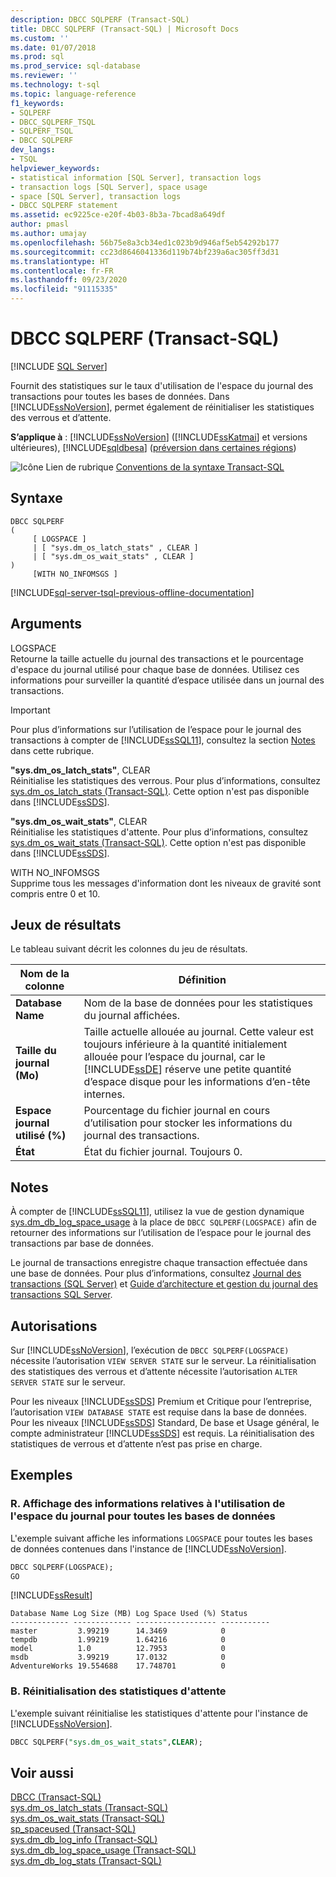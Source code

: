 ```yaml
---
description: DBCC SQLPERF (Transact-SQL)
title: DBCC SQLPERF (Transact-SQL) | Microsoft Docs
ms.custom: ''
ms.date: 01/07/2018
ms.prod: sql
ms.prod_service: sql-database
ms.reviewer: ''
ms.technology: t-sql
ms.topic: language-reference
f1_keywords:
- SQLPERF
- DBCC_SQLPERF_TSQL
- SQLPERF_TSQL
- DBCC SQLPERF
dev_langs:
- TSQL
helpviewer_keywords:
- statistical information [SQL Server], transaction logs
- transaction logs [SQL Server], space usage
- space [SQL Server], transaction logs
- DBCC SQLPERF statement
ms.assetid: ec9225ce-e20f-4b03-8b3a-7bcad8a649df
author: pmasl
ms.author: umajay
ms.openlocfilehash: 56b75e8a3cb34ed1c023b9d946af5eb54292b177
ms.sourcegitcommit: cc23d8646041336d119b74bf239a6ac305ff3d31
ms.translationtype: HT
ms.contentlocale: fr-FR
ms.lasthandoff: 09/23/2020
ms.locfileid: "91115335"
---
```

# <a name="dbcc-sqlperf-transact-sql"></a>DBCC SQLPERF (Transact-SQL)
[!INCLUDE [SQL Server](../../includes/applies-to-version/sqlserver.md)]

Fournit des statistiques sur le taux d'utilisation de l'espace du journal des transactions pour toutes les bases de données. Dans [!INCLUDE[ssNoVersion](../../includes/ssnoversion-md.md)], permet également de réinitialiser les statistiques des verrous et d’attente.
  
**S’applique à** : [!INCLUDE[ssNoVersion](../../includes/ssnoversion-md.md)] ([!INCLUDE[ssKatmai](../../includes/sskatmai-md.md)] et versions ultérieures), [!INCLUDE[sqldbesa](../../includes/sqldbesa-md.md)] ([préversion dans certaines régions](https://azure.microsoft.com/documentation/articles/sql-database-preview-whats-new/?WT.mc_id=TSQL_GetItTag))
  
 ![Icône Lien de rubrique](../../database-engine/configure-windows/media/topic-link.gif "Icône du lien de rubrique") [Conventions de la syntaxe Transact-SQL](../../t-sql/language-elements/transact-sql-syntax-conventions-transact-sql.md)  
  
## <a name="syntax"></a>Syntaxe  
  
```syntaxsql
DBCC SQLPERF   
(  
     [ LOGSPACE ]  
     | [ "sys.dm_os_latch_stats" , CLEAR ]  
     | [ "sys.dm_os_wait_stats" , CLEAR ]  
)   
     [WITH NO_INFOMSGS ]  
```  
  
[!INCLUDE[sql-server-tsql-previous-offline-documentation](../../includes/sql-server-tsql-previous-offline-documentation.md)]

## <a name="arguments"></a>Arguments
LOGSPACE  
Retourne la taille actuelle du journal des transactions et le pourcentage d'espace du journal utilisé pour chaque base de données. Utilisez ces informations pour surveiller la quantité d’espace utilisée dans un journal des transactions.

> [!IMPORTANT]
> Pour plus d’informations sur l’utilisation de l’espace pour le journal des transactions à compter de [!INCLUDE[ssSQL11](../../includes/sssql11-md.md)], consultez la section [Notes](#Remarks) dans cette rubrique.
  
**"sys.dm_os_latch_stats"**, CLEAR  
Réinitialise les statistiques des verrous. Pour plus d’informations, consultez [sys.dm_os_latch_stats &#40;Transact-SQL&#41;](../../relational-databases/system-dynamic-management-views/sys-dm-os-latch-stats-transact-sql.md). Cette option n'est pas disponible dans [!INCLUDE[ssSDS](../../includes/sssds-md.md)].  
  
**"sys.dm_os_wait_stats"**, CLEAR  
Réinitialise les statistiques d'attente. Pour plus d’informations, consultez [sys.dm_os_wait_stats &#40;Transact-SQL&#41;](../../relational-databases/system-dynamic-management-views/sys-dm-os-wait-stats-transact-sql.md). Cette option n'est pas disponible dans [!INCLUDE[ssSDS](../../includes/sssds-md.md)].  
  
WITH NO_INFOMSGS  
Supprime tous les messages d'information dont les niveaux de gravité sont compris entre 0 et 10.  
  
## <a name="result-sets"></a>Jeux de résultats  
 Le tableau suivant décrit les colonnes du jeu de résultats.  
  
|Nom de la colonne|Définition|  
|---|---|
|**Database Name**|Nom de la base de données pour les statistiques du journal affichées.|  
|**Taille du journal (Mo)**|Taille actuelle allouée au journal. Cette valeur est toujours inférieure à la quantité initialement allouée pour l’espace du journal, car le [!INCLUDE[ssDE](../../includes/ssde-md.md)] réserve une petite quantité d’espace disque pour les informations d’en-tête internes.|  
|**Espace journal utilisé (%)**|Pourcentage du fichier journal en cours d’utilisation pour stocker les informations du journal des transactions.|  
|**État**|État du fichier journal. Toujours 0.|  
  
## <a name="remarks"></a><a name="Remarks"></a> Notes  
À compter de [!INCLUDE[ssSQL11](../../includes/sssql11-md.md)], utilisez la vue de gestion dynamique [sys.dm_db_log_space_usage](../../relational-databases/system-dynamic-management-views/sys-dm-db-log-space-usage-transact-sql.md) à la place de `DBCC SQLPERF(LOGSPACE)` afin de retourner des informations sur l’utilisation de l’espace pour le journal des transactions par base de données.    
 
Le journal de transactions enregistre chaque transaction effectuée dans une base de données. Pour plus d’informations, consultez [Journal des transactions &#40;SQL Server&#41;](../../relational-databases/logs/the-transaction-log-sql-server.md) et [Guide d’architecture et gestion du journal des transactions SQL Server](../../relational-databases/sql-server-transaction-log-architecture-and-management-guide.md).
  
## <a name="permissions"></a>Autorisations  
Sur [!INCLUDE[ssNoVersion](../../includes/ssnoversion-md.md)], l’exécution de `DBCC SQLPERF(LOGSPACE)` nécessite l’autorisation `VIEW SERVER STATE` sur le serveur. La réinitialisation des statistiques des verrous et d’attente nécessite l’autorisation `ALTER SERVER STATE` sur le serveur.
  
Pour les niveaux [!INCLUDE[ssSDS](../../includes/sssds-md.md)] Premium et Critique pour l’entreprise, l’autorisation `VIEW DATABASE STATE` est requise dans la base de données. Pour les niveaux [!INCLUDE[ssSDS](../../includes/sssds-md.md)] Standard, De base et Usage général, le compte administrateur [!INCLUDE[ssSDS](../../includes/sssds-md.md)] est requis. La réinitialisation des statistiques de verrous et d’attente n’est pas prise en charge.
  
## <a name="examples"></a>Exemples  
  
### <a name="a-displaying-log-space-information-for-all-databases"></a>R. Affichage des informations relatives à l'utilisation de l'espace du journal pour toutes les bases de données  
L'exemple suivant affiche les informations `LOGSPACE` pour toutes les bases de données contenues dans l'instance de [!INCLUDE[ssNoVersion](../../includes/ssnoversion-md.md)].
  
```sql  
DBCC SQLPERF(LOGSPACE);  
GO  
```  
  
[!INCLUDE[ssResult](../../includes/ssresult-md.md)]
  
```
Database Name Log Size (MB) Log Space Used (%) Status        
------------- ------------- ------------------ -----------   
master         3.99219      14.3469            0   
tempdb         1.99219      1.64216            0   
model          1.0          12.7953            0   
msdb           3.99219      17.0132            0   
AdventureWorks 19.554688    17.748701          0  
```  
  
### <a name="b-resetting-wait-statistics"></a>B. Réinitialisation des statistiques d'attente  
L'exemple suivant réinitialise les statistiques d'attente pour l'instance de [!INCLUDE[ssNoVersion](../../includes/ssnoversion-md.md)].
  
```sql  
DBCC SQLPERF("sys.dm_os_wait_stats",CLEAR);  
```  
  
## <a name="see-also"></a>Voir aussi  
[DBCC &#40;Transact-SQL&#41;](../../t-sql/database-console-commands/dbcc-transact-sql.md)   
[sys.dm_os_latch_stats &#40;Transact-SQL&#41;](../../relational-databases/system-dynamic-management-views/sys-dm-os-latch-stats-transact-sql.md)    
[sys.dm_os_wait_stats &#40;Transact-SQL&#41;](../../relational-databases/system-dynamic-management-views/sys-dm-os-wait-stats-transact-sql.md)     
[sp_spaceused &#40;Transact-SQL&#41;](../../relational-databases/system-stored-procedures/sp-spaceused-transact-sql.md)    
[sys.dm_db_log_info &#40;Transact-SQL&#41;](../../relational-databases/system-dynamic-management-views/sys-dm-db-log-info-transact-sql.md)    
[sys.dm_db_log_space_usage &#40;Transact-SQL&#41;](../../relational-databases/system-dynamic-management-views/sys-dm-db-log-space-usage-transact-sql.md)     
[sys.dm_db_log_stats &#40;Transact-SQL&#41;](../../relational-databases/system-dynamic-management-views/sys-dm-db-log-stats-transact-sql.md)     

